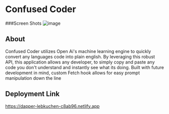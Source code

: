 # Confused Coder

###Screen Shots
![image](https://user-images.githubusercontent.com/90432404/169724024-48fafff0-946c-46b6-943e-e36c69815f63.png)

## About
Confused Coder utilizes Open Ai's machine learning engine to quickly convert any languages code into plain english.
By leveraging this robust API, this application allows any developer, to simply <span className="accentText font-weight-bold"> copy and paste </span> any code you don't understand and instantly see what its doing.
Built with future development in mind, custom Fetch hook allows for easy prompt manipulation down the line

## Deployment Link
https://dapper-lebkuchen-c8ab96.netlify.app




